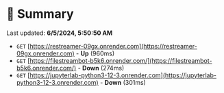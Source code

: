 # 📖 Summary
Last updated: **6/5/2024, 5:50:50 AM**

- `GET` [https://restreamer-09gx.onrender.com](https://restreamer-09gx.onrender.com) - **Up** (960ms)
- `GET` [https://filestreambot-b5k6.onrender.com/](https://filestreambot-b5k6.onrender.com/) - **Down** (274ms)
- `GET` [https://jupyterlab-python3-12-3.onrender.com](https://jupyterlab-python3-12-3.onrender.com) - **Down** (301ms)
